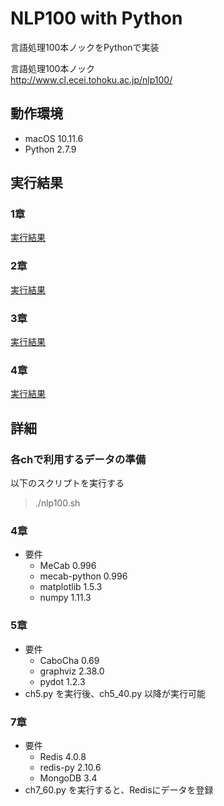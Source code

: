 NLP100 with Python
===

言語処理100本ノックをPythonで実装  

言語処理100本ノック  
http://www.cl.ecei.tohoku.ac.jp/nlp100/  

## 動作環境
- macOS 10.11.6
- Python 2.7.9

## 実行結果
### 1章
[実行結果](/ch1/Chapter1.ipynb)

### 2章
[実行結果](/ch2/Chapter2.ipynb)

### 3章
[実行結果](/ch3/Chapter3.ipynb)

### 4章
[実行結果](/ch4/Chapter4.ipynb)

## 詳細
### 各chで利用するデータの準備
以下のスクリプトを実行する
> ./nlp100.sh

### 4章
- 要件
  - MeCab 0.996
  - mecab-python 0.996
  - matplotlib 1.5.3
  - numpy 1.11.3

### 5章
- 要件
  - CaboCha 0.69
  - graphviz 2.38.0
  - pydot 1.2.3
- ch5.py を実行後、ch5_40.py 以降が実行可能

### 7章
- 要件
  - Redis 4.0.8
  - redis-py 2.10.6
  - MongoDB 3.4
- ch7_60.py を実行すると、Redisにデータを登録
